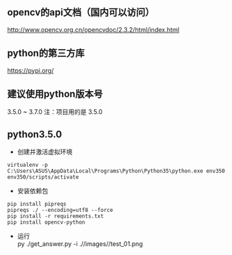 ## opencv的api文档（国内可以访问）  
http://www.opencv.org.cn/opencvdoc/2.3.2/html/index.html  

## python的第三方库  
https://pypi.org/  

## 建议使用python版本号  
3.5.0 ~ 3.7.0
注：项目用的是 3.5.0

## python3.5.0  
+ 创建并激活虚拟环境  
```shell
virtualenv -p C:\Users\ASUS\AppData\Local\Programs\Python\Python35\python.exe env350  
env350/scripts/activate  
```
+ 安装依赖包  
```shell
pip install pipreqs  
pipreqs ./ --encoding=utf8 --force  
pip install -r requirements.txt  
pip install opencv-python 
``` 

+ 运行  
py ./get_answer.py -i .//images//test_01.png  